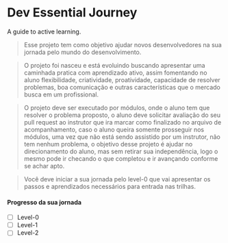 # Dev Essential Journey
A guide to active learning.

 > Esse projeto tem como objetivo ajudar novos desenvolvedores na sua jornada pelo mundo do desenvolvimento.

 > O projeto foi nasceu e está evoluindo buscando apresentar uma caminhada pratica com aprendizado ativo, assim fomentando no aluno flexibilidade, criatividade, proatividade, capacidade de resolver problemas, boa comunicação e outras características que o mercado busca em um profissional.

 > O projeto deve ser executado por módulos, onde o aluno tem que resolver o problema proposto, o aluno deve solicitar avaliação do seu pull request ao instrutor que ira marcar como finalizado no arquivo de acompanhamento, caso o aluno queira somente prosseguir nos módulos, uma vez que não está sendo assistido por um instrutor, não tem nenhum problema, o objetivo desse projeto é ajudar no direcionamento do aluno, mas sem retirar sua independência, logo o mesmo pode ir checando o que completou e ir avançando conforme se achar apto.

 > Você deve iniciar a sua jornada pelo level-0 que vai apresentar os passos e aprendizados necessários para entrada nas trilhas.

#### Progresso da sua jornada

- [ ] Level-0
- [ ] Level-1
- [ ] Level-2
